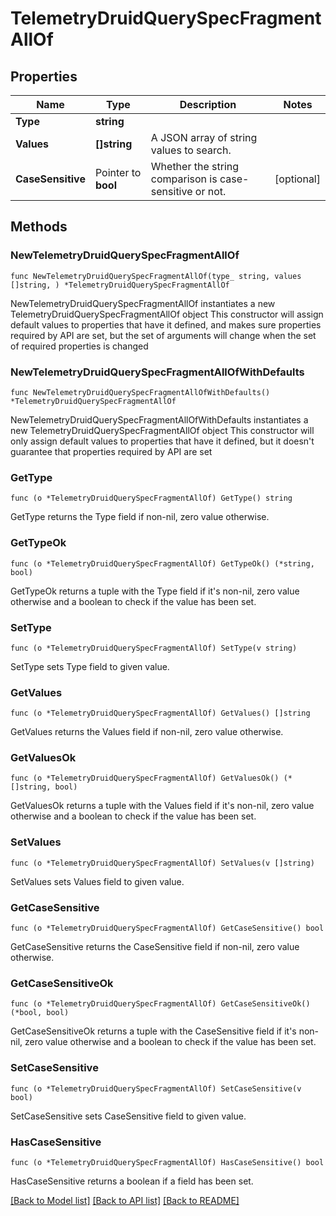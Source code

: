 # TelemetryDruidQuerySpecFragmentAllOf

## Properties

Name | Type | Description | Notes
------------ | ------------- | ------------- | -------------
**Type** | **string** |  | 
**Values** | **[]string** | A JSON array of string values to search. | 
**CaseSensitive** | Pointer to **bool** | Whether the string comparison is case-sensitive or not. | [optional] 

## Methods

### NewTelemetryDruidQuerySpecFragmentAllOf

`func NewTelemetryDruidQuerySpecFragmentAllOf(type_ string, values []string, ) *TelemetryDruidQuerySpecFragmentAllOf`

NewTelemetryDruidQuerySpecFragmentAllOf instantiates a new TelemetryDruidQuerySpecFragmentAllOf object
This constructor will assign default values to properties that have it defined,
and makes sure properties required by API are set, but the set of arguments
will change when the set of required properties is changed

### NewTelemetryDruidQuerySpecFragmentAllOfWithDefaults

`func NewTelemetryDruidQuerySpecFragmentAllOfWithDefaults() *TelemetryDruidQuerySpecFragmentAllOf`

NewTelemetryDruidQuerySpecFragmentAllOfWithDefaults instantiates a new TelemetryDruidQuerySpecFragmentAllOf object
This constructor will only assign default values to properties that have it defined,
but it doesn't guarantee that properties required by API are set

### GetType

`func (o *TelemetryDruidQuerySpecFragmentAllOf) GetType() string`

GetType returns the Type field if non-nil, zero value otherwise.

### GetTypeOk

`func (o *TelemetryDruidQuerySpecFragmentAllOf) GetTypeOk() (*string, bool)`

GetTypeOk returns a tuple with the Type field if it's non-nil, zero value otherwise
and a boolean to check if the value has been set.

### SetType

`func (o *TelemetryDruidQuerySpecFragmentAllOf) SetType(v string)`

SetType sets Type field to given value.


### GetValues

`func (o *TelemetryDruidQuerySpecFragmentAllOf) GetValues() []string`

GetValues returns the Values field if non-nil, zero value otherwise.

### GetValuesOk

`func (o *TelemetryDruidQuerySpecFragmentAllOf) GetValuesOk() (*[]string, bool)`

GetValuesOk returns a tuple with the Values field if it's non-nil, zero value otherwise
and a boolean to check if the value has been set.

### SetValues

`func (o *TelemetryDruidQuerySpecFragmentAllOf) SetValues(v []string)`

SetValues sets Values field to given value.


### GetCaseSensitive

`func (o *TelemetryDruidQuerySpecFragmentAllOf) GetCaseSensitive() bool`

GetCaseSensitive returns the CaseSensitive field if non-nil, zero value otherwise.

### GetCaseSensitiveOk

`func (o *TelemetryDruidQuerySpecFragmentAllOf) GetCaseSensitiveOk() (*bool, bool)`

GetCaseSensitiveOk returns a tuple with the CaseSensitive field if it's non-nil, zero value otherwise
and a boolean to check if the value has been set.

### SetCaseSensitive

`func (o *TelemetryDruidQuerySpecFragmentAllOf) SetCaseSensitive(v bool)`

SetCaseSensitive sets CaseSensitive field to given value.

### HasCaseSensitive

`func (o *TelemetryDruidQuerySpecFragmentAllOf) HasCaseSensitive() bool`

HasCaseSensitive returns a boolean if a field has been set.


[[Back to Model list]](../README.md#documentation-for-models) [[Back to API list]](../README.md#documentation-for-api-endpoints) [[Back to README]](../README.md)


